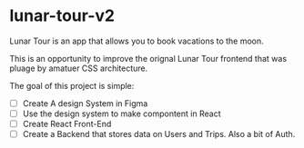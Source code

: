 # lunar-tour-v2
Lunar Tour is an app that allows you to book vacations to the moon.

This is an opportunity to improve the orignal Lunar Tour frontend that was pluage by amatuer CSS architecture. 

The goal of this project is simple:

- [ ] Create A design System in Figma
- [ ] Use the design system to make compontent in React
- [ ] Create React Front-End
- [ ] Create a Backend that stores data on Users and Trips. Also a bit of Auth. 
